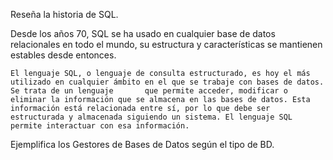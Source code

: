 Reseña la historia de SQL.

Desde los años 70, SQL se ha usado en cualquier base de datos relacionales en todo el mundo, su estructura y características se mantienen estables desde entonces.

    El lenguaje SQL, o lenguaje de consulta estructurado, es hoy el más utilizado en cualquier ámbito en el que se trabaje con bases de datos. Se trata de un lenguaje       que permite acceder, modificar o eliminar la información que se almacena en las bases de datos. Esta información está relacionada entre sí, por lo que debe ser        estructurada y almacenada siguiendo un sistema. El lenguaje SQL permite interactuar con esa información.

Ejemplifica los Gestores de Bases de Datos según el tipo de BD.
